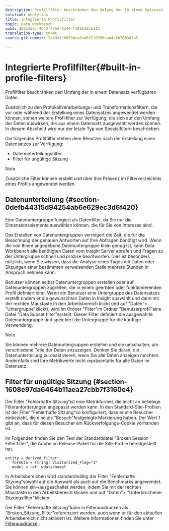```yaml
---
description: Profilfilter beschränken den Umfang der in einem Datensatz verfügbaren Daten.
solution: Analytics
title: Integrierte Profilfilter
topic: Data workbench
uuid: d6854d2c-4643-476e-8a44-f188e18cb115
translation-type: tm+mt
source-git-commit: 2e4991206394ca0c463210990ea44dfb700341a5

---
```



# Integrierte Profilfilter{#built-in-profile-filters}

Profilfilter beschränken den Umfang der in einem Datensatz verfügbaren Daten.

Zusätzlich zu den Protokollverarbeitungs- und Transformationsfiltern, die vor oder während der Erstellung eines Datensatzes angewendet werden können, stehen weitere Profilfilter zur Verfügung, die sich auf den Umfang der Daten auswirken, die aus einem Datensatz ausgewählt werden können. In diesem Abschnitt wird nur der letzte Typ von Spezialfiltern beschrieben.

Die folgenden Profilfilter stehen dem Benutzer nach der Erstellung eines Datensatzes zur Verfügung:

* Datenunterteilungsfilter
* Filter für ungültige Sitzung

>[!NOTE]
>
>Zusätzliche Filter können erstellt und über ihre Präsenz im Filterverzeichnis eines Profils angewendet werden.

## Datenunterteilung {#section-0defb44315d94254ab6e629ec3d6f420}

Eine Datenuntergruppe fungiert als Datenfilter, da Sie nur die Dimensionselemente auswählen können, die für Sie von Interesse sind.

Das Erstellen von Datenuntergruppen verringert die Zeit, die für die Berechnung der genauen Antworten auf Ihre Abfragen benötigt wird. Wenn die von Ihnen angegebene Datenuntergruppe klein genug ist, kann Data Workbench alle benötigten Daten vom Insight Server abrufen und Fragen zu der Untergruppe schnell und präzise beantworten. Dies ist besonders nützlich, wenn Sie wissen, dass die Analyse eines Tages mit Daten oder Sitzungen einer bestimmten verweisenden Stelle mehrere Stunden in Anspruch nehmen kann.

Benutzer können selbst Datenuntergruppen erstellen oder auf Datenuntergruppen zugreifen, die in einem geerbten oder funktionierenden Profil definiert sind. Wenn ein Benutzer eine Untergruppe des Datensatzes erstellt (indem er die gewünschten Daten in Insight auswählt und dann mit der rechten Maustaste in den Arbeitsbereich klickt und auf &quot;Daten&quot;> &quot;Untergruppe&quot;klickt), wird im Ordner &quot;Filter&quot;im Ordner &quot;Benutzerprofil&quot;eine Datei &quot;Data Subset.filter&quot;erstellt. Dieser Filter definiert die ausgewählte Datenuntergruppe und speichert die Untergruppe für die künftige Verwendung.

>[!NOTE]
>
>Sie können mehrere Datenuntergruppen erstellen und sie umschalten, um verschiedene Teile der Daten anzuzeigen. Denken Sie daran, die Datenunterteilung zu deaktivieren, wenn Sie alle Daten anzeigen möchten. Andernfalls sind Ihre Metrikwerte nicht repräsentativ für alle Daten im Datensatz.

## Filter für ungültige Sitzung {#section-1608e97da6464b11aea27cbb7f3160e4}

Der Filter &quot;Fehlerhafte Sitzung&quot;ist eine Metrikformel, die leicht an beliebige Filteranforderungen angepasst werden kann. In den Standard-Site-Profilen ist der Filter &quot;Fehlerhafte Sitzung&quot;so konfiguriert, dass er alle Besucher einbezieht, die eine als &quot;Besuch&quot;festgelegte Markierung haben. Der Wert 1 gibt an, dass für diesen Besucher ein Rückverfolgungs-Cookie vorhanden ist.

Im Folgenden finden Sie den Text der Standarddatei &quot;Broken Session Filter.filter&quot;, die Adobe im Release-Paket für die Site-Profile bereitgestellt hat.

```
entity = derived_filter:
   formula = string: Visitorized_Flag="1"
   model = ref: wdata/model
```

In Arbeitsbereichen wird standardmäßig der Filter &quot;Fehlerhafte Sitzung&quot;sowohl auf die Auswahl als auch auf die Benchmarks angewendet. Sie können ein-/ausgeschaltet werden, indem Sie mit der rechten Maustaste in den Arbeitsbereich klicken und auf &quot;Daten&quot;> &quot;Unterbrochener Sitzungsfilter&quot;klicken.

Der Filter &quot;Fehlerhafte Sitzung&quot;kann in Filterausdrücken als &quot;Broken_Sitzung_Filter&quot;referenziert werden, auch wenn er für den aktuellen Arbeitsbereich nicht aktiviert ist. Weitere Informationen finden Sie unter [Filterausdrücke](https://docs.adobe.com/content/help/en/data-workbench/using/client/t-open-ins.html#Syntax_for_Identifiers) .
